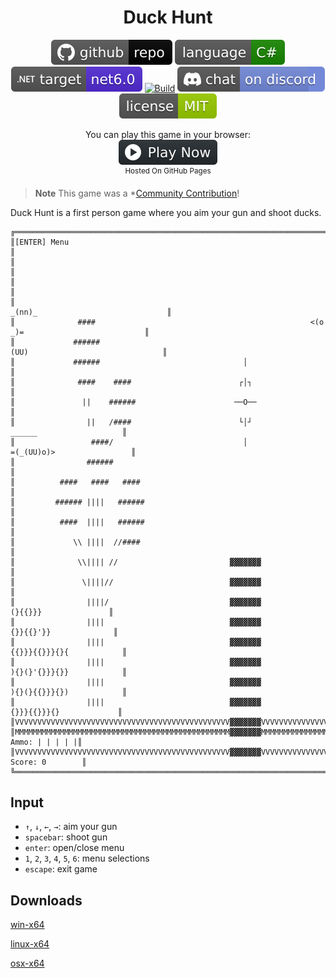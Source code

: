 <h1 align="center">
	Duck Hunt
</h1>

<p align="center">
	<a href="https://github.com/ZacharyPatten/dotnet-console-games" alt="GitHub repo"><img alt="flat" src="../../.github/resources/github-repo-black.svg"></a>
	<a href="https://docs.microsoft.com/en-us/dotnet/csharp/" alt="GitHub repo"><img alt="Language C#" src="../../.github/resources/language-csharp.svg"></a>
	<a href="https://dotnet.microsoft.com/download"><img src="../../.github/resources/dotnet-badge.svg" title="Target Framework" alt="Target Framework"></a>
	<a href="https://github.com/ZacharyPatten/dotnet-console-games/actions"><img src="https://github.com/ZacharyPatten/dotnet-console-games/workflows/Duck%20Hunt%20Build/badge.svg" title="Goto Build" alt="Build"></a>
	<a href="https://discord.gg/4XbQbwF" alt="Discord"><img src="../../.github/resources/discord-badge.svg" title="Go To Discord Server" alt="Discord"/></a>
	<a href="../../LICENSE" alt="license"><img src="../../.github/resources/license-MIT-green.svg" /></a>
</p>

<p align="center">
	You can play this game in your browser:
	<br />
	<a href="https://zacharypatten.github.io/dotnet-console-games/Duck%20Hunt" alt="Play Now">
		<sub><img height="40"src="../../.github/resources/play-badge.svg" title="Play Now" alt="Play Now"/></sub>
	</a>
	<br />
	<sup>Hosted On GitHub Pages</sup>
</p>

> **Note** This game was a *[Community Contribution](https://github.com/ZacharyPatten/dotnet-console-games/pull/39)!

Duck Hunt is a first person game where you aim your gun and shoot ducks.

```
╔═══════════════════════════════════════════════════════════════════════════════════════════════════════╗
║[ENTER] Menu                                                                                           ║
║                                                                                                       ║
║                                                                                                       ║
║                                                                    _(nn)_                             ║
║              ####                                                <(o    _)=                           ║
║             ######                                                  (UU)                              ║
║             ######                                │                                                   ║
║              ####    ####                        ┌│┐                                                  ║
║               ||    ######                      ──O──                                                 ║
║                ||   /####                        └│┘                         ______                   ║
║                 ####/                             │                        =(_(UU)o)>                 ║
║                ######                                                                                 ║
║          ####   ####   ####                                                                           ║
║         ###### ||||   ######                                                                          ║
║          ####  ||||   ######                                                                          ║
║             \\ ||||  //####                                                                           ║
║              \\|||| //                         ▓▓▓▓▓▓▓                                                ║
║               \||||//                          ▓▓▓▓▓▓▓                                                ║
║                ||||/                           ▓▓▓▓▓▓▓                          (}{{}}}               ║
║                ||||                            ▓▓▓▓▓▓▓                         {}}{{}'}}              ║
║                ||||                            ▓▓▓▓▓▓▓                       {{}}}{{}}}{}{            ║
║                ||||                            ▓▓▓▓▓▓▓                       ){}(}'{}}}{}}            ║
║                ||||                            ▓▓▓▓▓▓▓                       ){}(}{{}}}{})            ║
║                ||||                            ▓▓▓▓▓▓▓                        {}}}{{}}}{}             ║
║VVVVVVVVVVVVVVVVVVVVVVVVVVVVVVVVVVVVVVVVVVVVVVVV▓▓▓▓▓▓▓VVVVVVVVVVVVVVVVVVVVVVVVVVVVVV╔═════════════════╣
║MMMMMMMMMMMMMMMMMMMMMMMMMMMMMMMMMMMMMMMMMMMMMMMM▓▓▓▓▓▓▓MMMMMMMMMMMMMMMMMMMMMMMMMMMMMM║  Ammo: | | | | |║
║VVVVVVVVVVVVVVVVVVVVVVVVVVVVVVVVVVVVVVVVVVVVVVVV▓▓▓▓▓▓▓VVVVVVVVVVVVVVVVVVVVVVVVVVVVVV║ Score: 0        ║
╚═════════════════════════════════════════════════════════════════════════════════════╩═════════════════╝
```

## Input

- `↑`, `↓`, `←`, `→`: aim your gun
- `spacebar`: shoot gun
- `enter`: open/close menu
- `1`, `2`, `3`, `4`, `5`, `6`: menu selections
- `escape`: exit game

## Downloads

[win-x64](https://github.com/ZacharyPatten/dotnet-console-games/raw/binaries/win-x64/Duck%20Hunt.exe)

[linux-x64](https://github.com/ZacharyPatten/dotnet-console-games/raw/binaries/linux-x64/Duck%20Hunt)

[osx-x64](https://github.com/ZacharyPatten/dotnet-console-games/raw/binaries/osx-x64/Duck%20Hunt)
